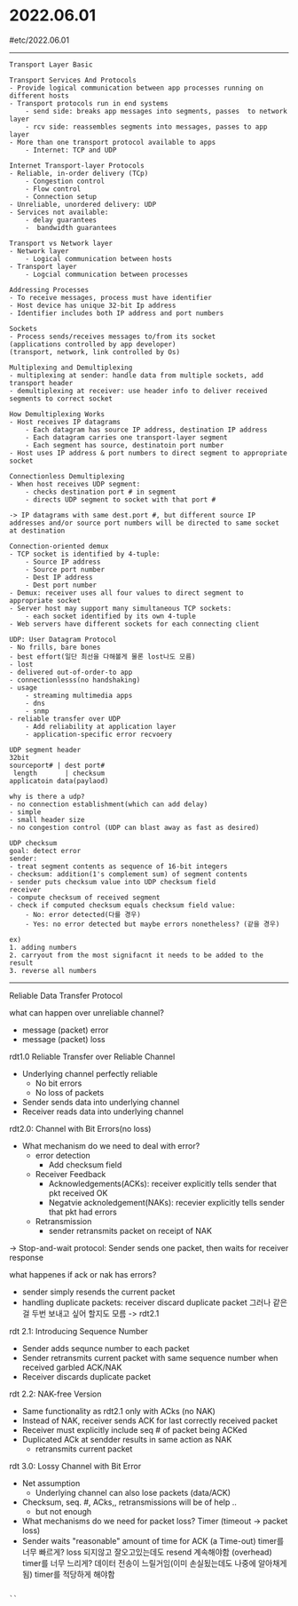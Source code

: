 # 2022.06.01
#etc/2022.06.01

---

```
Transport Layer Basic

Transport Services And Protocols
- Provide logical communication between app processes running on different hosts
- Transport protocols run in end systems
	- send side: breaks app messages into segments, passes  to network layer
	- rcv side: reassembles segments into messages, passes to app layer
- More than one transport protocol available to apps
	- Internet: TCP and UDP

Internet Transport-layer Protocols
- Reliable, in-order delivery (TCp)
	- Congestion control
	- Flow control
	- Connection setup
- Unreliable, unordered delivery: UDP
- Services not available:
	- delay guarantees
	-  bandwidth guarantees

Transport vs Network layer
- Network layer
	- Logical communication between hosts
- Transport layer
	- Logcial communication between processes

Addressing Processes
- To receive messages, process must have identifier
- Host device has unique 32-bit Ip address
- Identifier includes both IP address and port numbers

Sockets
- Process sends/receives messages to/from its socket
(applications controlled by app developer)
(transport, network, link controlled by Os)

Multiplexing and Demultiplexing
- multiplexing at sender: handle data from multiple sockets, add transport header
- demultiplexing at receiver: use header info to deliver received segments to correct socket

How Demultiplexing Works
- Host receives IP datagrams
	- Each datagram has source IP address, destination IP address
	- Each datagram carries one transport-layer segment
	- Each segment has source, destinatoin port number
- Host uses IP address & port numbers to direct segment to appropriate socket

Connectionless Demultiplexing
- When host receives UDP segment:
	- checks destination port # in segment
	- directs UDP segment to socket with that port #

-> IP datagrams with same dest.port #, but different source IP addresses and/or source port numbers will be directed to same socket at destination

Connection-oriented demux
- TCP socket is identified by 4-tuple:
	- Source IP address
	- Source port number
	- Dest IP address
	- Dest port number
- Demux: receiver uses all four values to direct segment to appropriate socket
- Server host may support many simultaneous TCP sockets:
	- each socket identified by its own 4-tuple
- Web servers have different sockets for each connecting client

UDP: User Datagram Protocol
- No frills, bare bones
- best effort(일단 최선을 다해볼게 물론 lost나도 모름)
- lost
- delivered out-of-order-to app
- connectionlesss(no handshaking)
- usage
	- streaming multimedia apps
	- dns
	- snmp
- reliable transfer over UDP
	- Add reliability at application layer
	- application-specific error recvoery

UDP segment header
32bit
sourceport# | dest port#
 length       | checksum
applicatoin data(paylaod)

why is there a udp?
- no connection establishment(which can add delay)
- simple
- small header size
- no congestion control (UDP can blast away as fast as desired)

UDP checksum
goal: detect error
sender:
- treat segment contents as sequence of 16-bit integers
- checksum: addition(1's complement sum) of segment contents
- sender puts checksum value into UDP checksum field
receiver
- compute checksum of received segment
- check if computed checksum equals checksum field value:
	- No: error detected(다를 경우)
	- Yes: no error detected but maybe errors nonetheless? (같을 경우)

ex)
1. adding numbers
2. carryout from the most signifacnt it needs to be added to the result
3. reverse all numbers
```

---
Reliable Data Transfer Protocol

what can happen over unreliable channel?
- message (packet) error
- message (packet) loss

rdt1.0 Reliable Transfer over Reliable Channel
- Underlying channel perfectly reliable
	- No bit errors
	- No loss of packets
- Sender sends data into underlying channel
- Receiver reads data into underlying channel

rdt2.0: Channel with Bit Errors(no loss)
- What mechanism do we need to deal with error?
	- error detection
		- Add checksum field
	- Receiver Feedback
		- Acknowledgements(ACKs): receiver explicitly tells sender that pkt received OK
		- Negatvie acknoledgement(NAKs): recevier explicitly tells sender that pkt had errors
	- Retransmission
		- sender retransmits packet on receipt of NAK

-> Stop-and-wait protocol: Sender sends one packet, then waits for receiver response

what happenes if ack or nak has errors?
- sender simply resends the current packet
- handling duplicate packets: receiver discard duplicate packet
그러나 같은걸 두번 보내고 싶어 할지도 모름
-> rdt2.1

rdt 2.1: Introducing Sequence Number
- Sender adds sequnce number to each packet
- Sender retransmits current packet with same sequence number when received garbled ACK/NAK
- Receiver discards duplicate packet

rdt 2.2: NAK-free Version
- Same functionality as rdt2.1 only with ACks (no NAK)
- Instead of NAK, receiver sends ACK for last correctly received packet
- Receiver must explicitly include seq # of packet being ACKed
- Duplicated ACk at sendder results in same action as NAK
	- retransmits current packet

rdt 3.0: Lossy Channel with Bit Error
- Net assumption
	- Underlying channel can also lose packets (data/ACK)
- Checksum, seq. #, ACks,, retransmissions will be of help ..
	- but not enough
- What mechanisms do we need for packet loss? Timer (timeout -> packet loss)
- Sender waits "reasonable" amount of time for ACK (a Time-out)
timer를 너무 빠르게? loss 되지않고 잘오고있는데도 resend 계속해야함 (overhead)
timer를 너무 느리게? 데이터 전송이 느릴거임(이미 손실됬는데도 나중에 알아채게됨)
timer를 적당하게 해야함
```

``